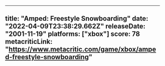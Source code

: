 
---
title: "Amped: Freestyle Snowboarding"
date: "2022-04-09T23:38:29.662Z"
releaseDate: "2001-11-19"
platforms: ["xbox"]
score: 78
metacriticLink: "https://www.metacritic.com/game/xbox/amped-freestyle-snowboarding"
---
